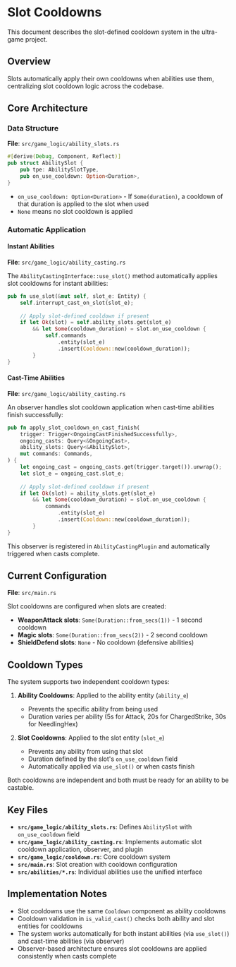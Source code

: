 # Slot Cooldowns

This document describes the slot-defined cooldown system in the ultra-game project.

## Overview

Slots automatically apply their own cooldowns when abilities use them, centralizing slot cooldown logic across the codebase.

## Core Architecture

### Data Structure

**File**: `src/game_logic/ability_slots.rs`

```rust
#[derive(Debug, Component, Reflect)]
pub struct AbilitySlot {
    pub tpe: AbilitySlotType,
    pub on_use_cooldown: Option<Duration>,
}
```

- `on_use_cooldown: Option<Duration>` - If `Some(duration)`, a cooldown of that duration is applied to the slot when used
- `None` means no slot cooldown is applied

### Automatic Application

#### Instant Abilities

**File**: `src/game_logic/ability_casting.rs`

The `AbilityCastingInterface::use_slot()` method automatically applies slot cooldowns for instant abilities:

```rust
pub fn use_slot(&mut self, slot_e: Entity) {
    self.interrupt_cast_on_slot(slot_e);
    
    // Apply slot-defined cooldown if present
    if let Ok(slot) = self.ability_slots.get(slot_e)
        && let Some(cooldown_duration) = slot.on_use_cooldown {
            self.commands
                .entity(slot_e)
                .insert(Cooldown::new(cooldown_duration));
        }
}
```

#### Cast-Time Abilities

**File**: `src/game_logic/ability_casting.rs`

An observer handles slot cooldown application when cast-time abilities finish successfully:

```rust
pub fn apply_slot_cooldown_on_cast_finish(
    trigger: Trigger<OngoingCastFinishedSuccessfully>,
    ongoing_casts: Query<&OngoingCast>,
    ability_slots: Query<&AbilitySlot>,
    mut commands: Commands,
) {
    let ongoing_cast = ongoing_casts.get(trigger.target()).unwrap();
    let slot_e = ongoing_cast.slot_e;
    
    // Apply slot-defined cooldown if present
    if let Ok(slot) = ability_slots.get(slot_e)
        && let Some(cooldown_duration) = slot.on_use_cooldown {
            commands
                .entity(slot_e)
                .insert(Cooldown::new(cooldown_duration));
        }
}
```

This observer is registered in `AbilityCastingPlugin` and automatically triggered when casts complete.

## Current Configuration

**File**: `src/main.rs`

Slot cooldowns are configured when slots are created:

- **WeaponAttack slots**: `Some(Duration::from_secs(1))` - 1 second cooldown
- **Magic slots**: `Some(Duration::from_secs(2))` - 2 second cooldown  
- **ShieldDefend slots**: `None` - No cooldown (defensive abilities)

## Cooldown Types

The system supports two independent cooldown types:

1. **Ability Cooldowns**: Applied to the ability entity (`ability_e`)
   - Prevents the specific ability from being used
   - Duration varies per ability (5s for Attack, 20s for ChargedStrike, 30s for NeedlingHex)

2. **Slot Cooldowns**: Applied to the slot entity (`slot_e`)
   - Prevents any ability from using that slot
   - Duration defined by the slot's `on_use_cooldown` field
   - Automatically applied via `use_slot()` or when casts finish

Both cooldowns are independent and both must be ready for an ability to be castable.

## Key Files

- **`src/game_logic/ability_slots.rs`**: Defines `AbilitySlot` with `on_use_cooldown` field
- **`src/game_logic/ability_casting.rs`**: Implements automatic slot cooldown application, observer, and plugin
- **`src/game_logic/cooldown.rs`**: Core cooldown system
- **`src/main.rs`**: Slot creation with cooldown configuration
- **`src/abilities/*.rs`**: Individual abilities use the unified interface

## Implementation Notes

- Slot cooldowns use the same `Cooldown` component as ability cooldowns
- Cooldown validation in `is_valid_cast()` checks both ability and slot entities for cooldowns
- The system works automatically for both instant abilities (via `use_slot()`) and cast-time abilities (via observer)
- Observer-based architecture ensures slot cooldowns are applied consistently when casts complete